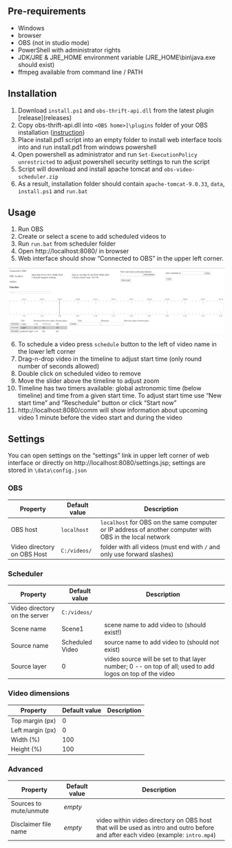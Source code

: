 ## Pre-requirements
- Windows
- browser
- OBS (not in studio mode)
- PowerShell with administrator rights
- JDK/JRE & JRE_HOME environment variable (JRE_HOME\bin\java.exe should exist)
- ffmpeg available from command line / PATH 

## Installation
1) Download `install.ps1` and `obs-thrift-api.dll` from the latest plugin [release]\(releases)
2) Copy obs-thrift-api.dll into `<OBS home>]\plugins` folder of your OBS installation ([instruction](https://obsproject.com/forum/threads/how-to-install-obs-plugins.4912))
3) Place install.pd1 script into an empty folder to install web interface tools into and run install.pd1 from windows powershell
4) Open powershell as administrator and run `Set-ExecutionPolicy unrestricted` to adjust powershell security settings to run the script 
5) Script will download and install apache tomcat and `obs-video-scheduler.zip`
6) As a result, installation folder should contain `apache-tomcat-9.0.33`, `data`, `install.ps1` and `run.bat`

## Usage
1) Run OBS
2) Create or select a scene to add scheduled videos to
3) Run ```run.bat``` from scheduler folder
4) Open http://localhost:8080/ in browser
5) Web interface should show “Connected to OBS” in the upper left corner.

![](UI.png)

6) To schedule a video press ```schedule``` button to the left of video name in the lower left corner
7) Drag-n-drop video in the timeline to adjust start time (only round number of seconds allowed)
8) Double click on scheduled video to remove
9) Move the slider above the timeline to adjust zoom
10) Timeline has two timers available: global astronomic time (below timeline) and time from a given start time. To adjust start time use “New start time” and “Reschedule” button or click “Start now”
11) http://localhost:8080/comm will show information about upcoming video 1 minute before the video start and during the video

## Settings
You can open settings on the “settings” link in upper left corner of web interface or directly on http://localhost:8080/settings.jsp; settings are stored in ```\data\config.json```


### OBS
| Property | Default value | Description |
|-|-|-|
| OBS host | `localhost` | `localhost` for OBS on the same computer or IP address of another computer with OBS in the local network |
| Video directory on OBS Host | `C:/videos/` | folder with all videos (must end with `/` and only use forward slashes) |

### Scheduler

| Property | Default value | Description |
|-|-|-|
| Video directory on the server | `C:/videos/` | |
| Scene name | Scene1 | scene name to add video to (should exist!) |
| Source name | Scheduled Video| source name to add video to (should *not* exist) |
| Source layer | 0 | video source will be set to that layer number; 0 -- on top of all; used to add logos on top of the video |

### Video dimensions

| Property | Default value | Description |
|-|-|-|
| Top margin (px) | 0 | |
| Left margin (px) | 0 | |
| Width (%) | 100 | |
| Height (%)| 100 | |

### Advanced
| Property | Default value | Description |
|-|-|-|
| Sources to mute/unmute | *empty* | |
| Disclaimer file name | *empty* | video within video directory on OBS host that will be used as intro and outro before and after each video (example: `intro.mp4`) |

